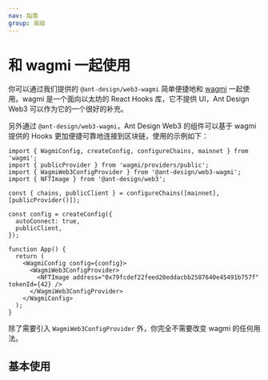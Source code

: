 ```yaml
---
nav: 指南
group: 高级
---
```


# 和 wagmi 一起使用

你可以通过我们提供的 `@ant-design/web3-wagmi` 简单便捷地和 [wagmi](https://wagmi.sh/) 一起使用。wagmi 是一个面向以太坊的 React Hooks 库，它不提供 UI，Ant Design Web3 可以作为它的一个很好的补充。

另外通过 `@ant-design/web3-wagmi`，Ant Design Web3 的组件可以基于 wagmi 提供的 Hooks 更加便捷可靠地连接到区块链，使用的示例如下：

```tsx | pure
import { WagmiConfig, createConfig, configureChains, mainnet } from 'wagmi';
import { publicProvider } from 'wagmi/providers/public';
import { WagmiWeb3ConfigProvider } from '@ant-design/web3-wagmi';
import { NFTImage } from '@ant-design/web3';

const { chains, publicClient } = configureChains([mainnet], [publicProvider()]);

const config = createConfig({
  autoConnect: true,
  publicClient,
});

function App() {
  return (
    <WagmiConfig config={config}>
      <WagmiWeb3ConfigProvider>
        <NFTImage address="0x79fcdef22feed20eddacbb2587640e45491b757f" tokenId={42} />
      </WagmiWeb3ConfigProvider>
    </WagmiConfig>
  );
}
```

除了需要引入 `WagmiWeb3ConfigProvider` 外，你完全不需要改变 wagmi 的任何用法。

## 基本使用

<code src="./demos/wagmi.tsx"></code>
